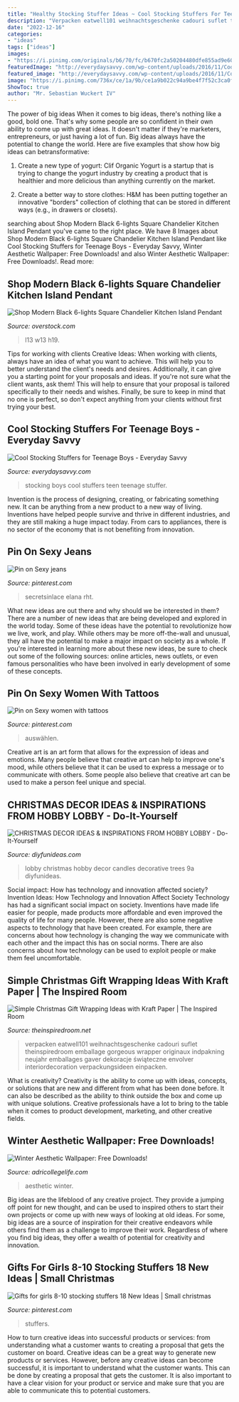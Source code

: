 ```yaml
---
title: "Healthy Stocking Stuffer Ideas ~ Cool Stocking Stuffers For Teenage Boys"
description: "Verpacken eatwell101 weihnachtsgeschenke cadouri suflet theinspiredroom emballage gorgeous wrapper originaux indpakning neujahr emballages gaver dekoracje świąteczne envolver interiordecoration verpackungsideen einpacken"
date: "2022-12-16"
categories:
- "ideas"
tags: ["ideas"]
images:
- "https://i.pinimg.com/originals/b6/70/fc/b670fc2a50204480dfe855ad9e60d218.jpg"
featuredImage: "http://everydaysavvy.com/wp-content/uploads/2016/11/Cool-Stocking-Stuffer-Ideas-for-Teen-Boys.jpg"
featured_image: "http://everydaysavvy.com/wp-content/uploads/2016/11/Cool-Stocking-Stuffer-Ideas-for-Teen-Boys.jpg"
image: "https://i.pinimg.com/736x/ce/1a/9b/ce1a9b022c94a9be4f7f52c3ca0f263e.jpg"
ShowToc: true
author: "Mr. Sebastian Wuckert IV"
---
```



The power of big ideas
When it comes to big ideas, there's nothing like a good, bold one. That's why some people are so confident in their own ability to come up with great ideas. It doesn't matter if they're marketers, entrepreneurs, or just having a lot of fun. Big ideas always have the potential to change the world. Here are five examples that show how big ideas can betransformative:
1. Create a new type of yogurt: Clif Organic Yogurt is a startup that is trying to change the yogurt industry by creating a product that is healthier and more delicious than anything currently on the market.

2. Create a better way to store clothes: H&M has been putting together an innovative "borders" collection of clothing that can be stored in different ways (e.g., in drawers or closets).

	

		
searching about Shop Modern Black 6-lights Square Chandelier Kitchen Island Pendant you've came to the right place. We have 8 Images about Shop Modern Black 6-lights Square Chandelier Kitchen Island Pendant like Cool Stocking Stuffers for Teenage Boys - Everyday Savvy, Winter Aesthetic Wallpaper: Free Downloads! and also Winter Aesthetic Wallpaper: Free Downloads!. Read more:
		
    
## Shop Modern Black 6-lights Square Chandelier Kitchen Island Pendant

<img loading=lazy src="https://ak1.ostkcdn.com/images/products/is/images/direct/99f1a6eac668b7beca3beafbbfe49256eb5bc56e/Modern-6-lights-Square-Chandelier-Kitchen-Island-Pendant-Ceiling-Lighting.jpg" onerror="this.onerror=null;this.src='https://tse3.mm.bing.net/th?id=OIP.ppEZmFdFFJKb6spP81OlqwHaHa&amp;pid=15.1';" alt="Shop Modern Black 6-lights Square Chandelier Kitchen Island Pendant">

_Source: overstock.com_

>l13 w13 h19. 

	

Tips for working with clients
Creative Ideas: When working with clients, always have an idea of what you want to achieve. This will help you to better understand the client's needs and desires. Additionally, it can give you a starting point for your proposals and ideas. If you're not sure what the client wants, ask them! This will help to ensure that your proposal is tailored specifically to their needs and wishes. Finally, be sure to keep in mind that no one is perfect, so don't expect anything from your clients without first trying your best.

    
## Cool Stocking Stuffers For Teenage Boys - Everyday Savvy

<img loading=lazy src="http://everydaysavvy.com/wp-content/uploads/2016/11/Cool-Stocking-Stuffer-Ideas-for-Teen-Boys.jpg" onerror="this.onerror=null;this.src='https://tse2.mm.bing.net/th?id=OIP.BZ29TDmeipNCTGMJdfAglQHaLH&amp;pid=15.1';" alt="Cool Stocking Stuffers for Teenage Boys - Everyday Savvy">

_Source: everydaysavvy.com_

>stocking boys cool stuffers teen teenage stuffer. 

	

Invention is the process of designing, creating, or fabricating something new. It can be anything from a new product to a new way of living. Inventions have helped people survive and thrive in different industries, and they are still making a huge impact today. From cars to appliances, there is no sector of the economy that is not benefiting from innovation.

    
## Pin On Sexy Jeans

<img loading=lazy src="https://i.pinimg.com/originals/b6/70/fc/b670fc2a50204480dfe855ad9e60d218.jpg" onerror="this.onerror=null;this.src='https://tse4.mm.bing.net/th?id=OIP.gGcvSTwcOQ7P4x4V8_MXvgHaLH&amp;pid=15.1';" alt="Pin on Sexy jeans">

_Source: pinterest.com_

>secretsinlace elana rht. 

	

What new ideas are out there and why should we be interested in them?
There are a number of new ideas that are being developed and explored in the world today. Some of these ideas have the potential to revolutionize how we live, work, and play. While others may be more off-the-wall and unusual, they all have the potential to make a major impact on society as a whole. If you're interested in learning more about these new ideas, be sure to check out some of the following sources: online articles, news outlets, or even famous personalities who have been involved in early development of some of these concepts.

    
## Pin On Sexy Women With Tattoos

<img loading=lazy src="https://i.pinimg.com/originals/f7/ec/85/f7ec8500ab6a544a2c6815d53b8e46a7.jpg" onerror="this.onerror=null;this.src='https://tse4.mm.bing.net/th?id=OIP.-UtCuFy7Cx7fkRkG7-djAgHaL7&amp;pid=15.1';" alt="Pin on Sexy women with tattoos">

_Source: pinterest.com_

>auswählen. 

	

Creative art is an art form that allows for the expression of ideas and emotions. Many people believe that creative art can help to improve one's mood, while others believe that it can be used to express a message or to communicate with others. Some people also believe that creative art can be used to make a person feel unique and special.

    
## CHRISTMAS DECOR IDEAS &amp; INSPIRATIONS FROM HOBBY LOBBY - Do-It-Yourself

<img loading=lazy src="https://diyfunideas.com/wp-content/uploads/2015/12/Candles-9a.jpg" onerror="this.onerror=null;this.src='https://tse1.mm.bing.net/th?id=OIP.VO6AeH5ImbyPcvgSlCEpLgHaOE&amp;pid=15.1';" alt="CHRISTMAS DECOR IDEAS &amp; INSPIRATIONS FROM HOBBY LOBBY - Do-It-Yourself">

_Source: diyfunideas.com_

>lobby christmas hobby decor candles decorative trees 9a diyfunideas. 

	

Social impact: How has technology and innovation affected society?
Invention Ideas: How Technology and Innovation Affect Society
Technology has had a significant social impact on society. Inventions have made life easier for people, made products more affordable and even improved the quality of life for many people. However, there are also some negative aspects to technology that have been created. For example, there are concerns about how technology is changing the way we communicate with each other and the impact this has on social norms. There are also concerns about how technology can be used to exploit people or make them feel uncomfortable.

    
## Simple Christmas Gift Wrapping Ideas With Kraft Paper | The Inspired Room

<img loading=lazy src="https://theinspiredroom.net/wp-content/uploads/2019/12/white-kraft-paper-gift-wrap-raffia.jpg" onerror="this.onerror=null;this.src='https://tse4.mm.bing.net/th?id=OIP.S5jC0q8sHskjbsgXS5k5PgHaLH&amp;pid=15.1';" alt="Simple Christmas Gift Wrapping Ideas with Kraft Paper | The Inspired Room">

_Source: theinspiredroom.net_

>verpacken eatwell101 weihnachtsgeschenke cadouri suflet theinspiredroom emballage gorgeous wrapper originaux indpakning neujahr emballages gaver dekoracje świąteczne envolver interiordecoration verpackungsideen einpacken. 

	

What is creativity?
Creativity is the ability to come up with ideas, concepts, or solutions that are new and different from what has been done before. It can also be described as the ability to think outside the box and come up with unique solutions. Creative professionals have a lot to bring to the table when it comes to product development, marketing, and other creative fields.

    
## Winter Aesthetic Wallpaper: Free Downloads!

<img loading=lazy src="https://adricollegelife.com/wp-content/uploads/2020/11/39-576x1024.png" onerror="this.onerror=null;this.src='https://tse2.mm.bing.net/th?id=OIP.yleIDBgyAqvWKmVx_y0Z5QHaNK&amp;pid=15.1';" alt="Winter Aesthetic Wallpaper: Free Downloads!">

_Source: adricollegelife.com_

>aesthetic winter. 

	

Big ideas are the lifeblood of any creative project. They provide a jumping off point for new thought, and can be used to inspired others to start their own projects or come up with new ways of looking at old ideas. For some, big ideas are a source of inspiration for their creative endeavors while others find them as a challenge to improve their work. Regardless of where you find big ideas, they offer a wealth of potential for creativity and innovation.

    
## Gifts For Girls 8-10 Stocking Stuffers 18 New Ideas | Small Christmas

<img loading=lazy src="https://i.pinimg.com/736x/ce/1a/9b/ce1a9b022c94a9be4f7f52c3ca0f263e.jpg" onerror="this.onerror=null;this.src='https://tse4.mm.bing.net/th?id=OIP.6HAD4zHjVhBUmPcjQmmHEgAAAA&amp;pid=15.1';" alt="Gifts for girls 8-10 stocking stuffers 18 New Ideas | Small christmas">

_Source: pinterest.com_

>stuffers. 

	

How to turn creative ideas into successful products or services: from understanding what a customer wants to creating a proposal that gets the customer on board.
Creative ideas can be a great way to generate new products or services. However, before any creative ideas can become successful, it is important to understand what the customer wants. This can be done by creating a proposal that gets the customer. It is also important to have a clear vision for your product or service and make sure that you are able to communicate this to potential customers.

